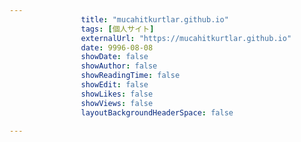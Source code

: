 ---
                title: "mucahitkurtlar.github.io"
                tags: [個人サイト]
                externalUrl: "https://mucahitkurtlar.github.io"
                date: 9996-08-08
                showDate: false
                showAuthor: false
                showReadingTime: false
                showEdit: false
                showLikes: false
                showViews: false
                layoutBackgroundHeaderSpace: false
                ---


